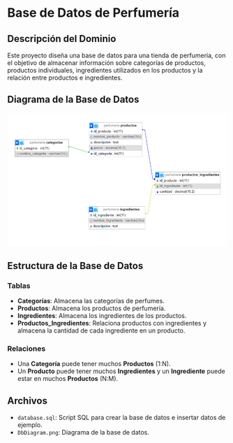 # Base de Datos de Perfumería

## Descripción del Dominio

Este proyecto diseña una base de datos para una tienda de perfumería, con el objetivo de almacenar información sobre categorías de productos, productos individuales, ingredientes utilizados en los productos y la relación entre productos e ingredientes.

## Diagrama de la Base de Datos

![Diagrama de la Base de Datos](./DbDiagram.png)

## Estructura de la Base de Datos

### Tablas

- **Categorías**: Almacena las categorías de perfumes.
- **Productos**: Almacena los productos de perfumería.
- **Ingredientes**: Almacena los ingredientes de los productos.
- **Productos_Ingredientes**: Relaciona productos con ingredientes y almacena la cantidad de cada ingrediente en un producto.

### Relaciones

- Una **Categoría** puede tener muchos **Productos** (1:N).
- Un **Producto** puede tener muchos **Ingredientes** y un **Ingrediente** puede estar en muchos **Productos** (N:M).

## Archivos 

- `database.sql`: Script SQL para crear la base de datos e insertar datos de ejemplo.
- `DbDiagram.png`: Diagrama de la base de datos.
